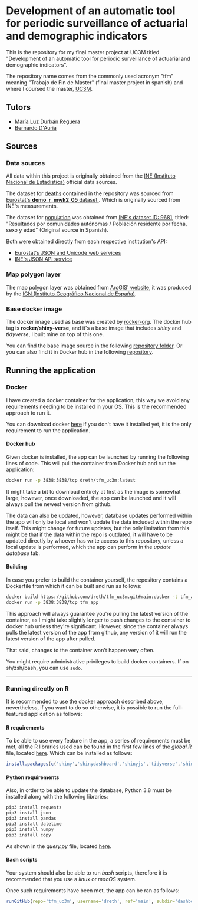 # Development of an automatic tool for periodic surveillance of actuarial and demographic indicators

This is the repository for my final master project at UC3M titled "Development of an automatic tool for periodic surveillance of actuarial and demographic indicators".

The repository name comes from the commonly used acronym "tfm" meaning "Trabajo de Fin de Master" (final master project in spanish) and where I coursed the master, [UC3M](https://uc3m.es).
## Tutors

- [María Luz Durbán Reguera](https://researchportal.uc3m.es/display/inv18373)
- [Bernardo D'Auria](https://portal.uc3m.es/portal/page/portal/dpto_estadistica/home/members/bernardo_d_auria)

## Sources

### Data sources

All data within this project is originally obtained from the [INE (Instituto Nacional de Estadística)](https://ine.es/) official data sources. 

The dataset for [deaths](https://github.com/dreth/tfm_uc3m/blob/main/data/death.csv) contained in the repository was sourced from [Eurostat's **demo_r_mwk2_05** dataset.](https://ec.europa.eu/eurostat/databrowser/view/demo_r_mwk2_05/default/table?lang=en). Which is originally sourced from INE's measurements.

The dataset for [population](https://github.com/dreth/tfm_uc3m/blob/main/data/pop.csv) was obtained from [INE's dataset ID: 9681](https://www.ine.es/jaxiT3/Tabla.htm?t=9681&L=0), titled: "Resultados por comunidades autónomas / Población residente por fecha, sexo y edad" (Original source in Spanish).

Both were obtained directly from each respective institution's API:

- [Eurostat's JSON and Unicode web services](https://ec.europa.eu/eurostat/web/json-and-unicode-web-services/getting-started/query-builder)
- [INE's JSON API service](https://www.ine.es/dyngs/DataLab/manual.html?cid=45)

### Map polygon layer

The map polygon layer was obtained from [ArcGIS' website](https://www.arcgis.com/home/item.html?id=e75892d1a49646d8a29705ac6680f981), it was produced by the [IGN (Instituto Geográfico Nacional de España)](https://www.ign.es).

### Base docker image

The docker image used as base was created by [rocker-org](https://github.com/rocker-org). The docker hub tag is **rocker/shiny-verse**, and it's a base image that includes *shiny* and *tidyverse*, I built mine on top of this one.

You can find the base image source in the following [repository folder](https://github.com/rocker-org/shiny/tree/master/shiny-verse). Or you can also find it in Docker hub in the following [repository](https://hub.docker.com/r/rocker/shiny-verse).

## Running the application

### Docker

I have created a docker container for the application, this way we avoid any requirements needing to be installed in your OS. This is the recommended approach to run it.

You can download docker [here](https://www.docker.com/products/docker-desktop) if you don't have it installed yet, it is the only requirement to run the application.

#### Docker hub

Given docker is installed, the app can be launched by running the following lines of code. This will pull the container from Docker hub and run the application:

```bash
docker run -p 3838:3838/tcp dreth/tfm_uc3m:latest
```

It might take a bit to download entirely at first as the image is somewhat large, however, once downloaded, the app can be launched and it will always pull the newest version from github. 

The data can also be updated, however, database updates performed within the app will only be local and won't update the data included within the repo itself. This might change for future updates, but the only limitation from this might be that if the data within the repo is outdated, it will have to be updated directly by whoever has write access to this repository, unless a local update is performed, which the app can perform in the *update database* tab.

#### Building

In case you prefer to build the container yourself, the repository contains a Dockerfile from which it can be built and run as follows:

```bash
docker build https://github.com/dreth/tfm_uc3m.git#main:docker -t tfm_app
docker run -p 3838:3838/tcp tfm_app
```

This approach will always guarantee you're pulling the latest version of the container, as I might take slightly longer to push changes to the container to docker hub unless they're significant. However, since the container always pulls the latest version of the app from github, any version of it will run the latest version of the app after pulled.

That said, changes to the container won't happen very often.

You might require administrative privileges to build docker containers. If on sh/zsh/bash, you can use ```sudo```.

---

### Running directly on R

It is recommended to use the docker approach described above, nevertheless, if you want to do so otherwise, it is possible to run the full-featured application as follows:

#### R requirements

To be able to use every feature in the app, a series of requirements must be met, all the R libraries used can be found in the first few lines of the *global.R* file, located [here](https://github.com/dreth/tfm_uc3m/blob/main/dashboard/global.R). Which can be installed as follows:

```R
install.packages(c('shiny','shinydashboard','shinyjs','tidyverse','shinythemes','pracma','dplyr','ggplot2','stringr','MASS','plotly'))
```

#### Python requirements

Also, in order to be able to update the database, Python 3.8 must be installed along with the following libraries:

```Python
pip3 install requests
pip3 install json
pip3 install pandas
pip3 install datetime
pip3 install numpy
pip3 install copy
```

As shown in the *query.py* file, located [here](https://github.com/dreth/tfm_uc3m/blob/main/api/query.py).

#### Bash scripts

Your system should also be able to run *bash* scripts, therefore it is recommended that you use a *linux* or *macOS* system.

Once such requirements have been met, the app can be ran as follows:

```R
runGitHub(repo='tfm_uc3m', username='dreth', ref='main', subdir='dashboard')
```
